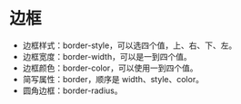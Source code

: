 # 边框

- 边框样式：border-style，可以选四个值，上、右、下、左。
- 边框宽度：border-width，可以是一到四个值。
- 边框颜色：border-color，可以使用一到四个值。
- 简写属性：border，顺序是 width、style、color。
- 圆角边框：border-radius。
